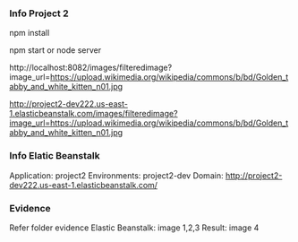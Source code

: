 ### Info Project 2
npm install

npm start or node server

http://localhost:8082/images/filteredimage?image_url=https://upload.wikimedia.org/wikipedia/commons/b/bd/Golden_tabby_and_white_kitten_n01.jpg

http://project2-dev222.us-east-1.elasticbeanstalk.com/images/filteredimage?image_url=https://upload.wikimedia.org/wikipedia/commons/b/bd/Golden_tabby_and_white_kitten_n01.jpg

### Info Elatic Beanstalk
Application: project2
Environments: project2-dev
Domain: http://project2-dev222.us-east-1.elasticbeanstalk.com/

### Evidence
Refer folder evidence
Elastic Beanstalk: image 1,2,3
Result: image 4